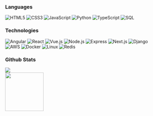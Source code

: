 ### Languages

![HTML5](https://img.shields.io/badge/-HTML5-000?&logo=HTML5&style=for-the-badge)
![CSS3](https://img.shields.io/badge/-CSS3-000?&logo=CSS3&style=for-the-badge)
![JavaScript](https://img.shields.io/badge/-JavaScript-000?&logo=JavaScript&style=for-the-badge)
![Python](https://img.shields.io/badge/-Python-000?&logo=Python&style=for-the-badge)
![TypeScript](https://img.shields.io/badge/-TypeScript-000?&logo=TypeScript&style=for-the-badge)
![SQL](https://img.shields.io/badge/-SQL-000?&logo=MySQL&style=for-the-badge)

### Technologies

![Angular](https://img.shields.io/badge/-Angular-000?&logo=Angular&style=for-the-badge)
![React](https://img.shields.io/badge/-React-000?&logo=React&style=for-the-badge)
![Vue.js](https://img.shields.io/badge/-Vue.js-000?&logo=Vue.js&style=for-the-badge)
![Node.js](https://img.shields.io/badge/-Node.js-000?&logo=node.js&style=for-the-badge)
![Express](https://img.shields.io/badge/-Express-000?&logo=Express&style=for-the-badge)
![Next.js](https://img.shields.io/badge/-Next.js-000?&logo=Next.js&style=for-the-badge)
![Django](https://img.shields.io/badge/-Django-000?&logo=Django&style=for-the-badge)
![AWS](https://img.shields.io/badge/-AWS-000?&logo=Amazon-AWS&logoColor=F90&style=for-the-badge)
![Docker](https://img.shields.io/badge/-Docker-000?&logo=Docker&style=for-the-badge)
![Linux](https://img.shields.io/badge/-Linux-000?&logo=Linux&style=for-the-badge)
![Redis](https://img.shields.io/badge/-Redis-000?&logo=Redis&style=for-the-badge)

### Github Stats
<img src="https://github-profile-trophy.vercel.app/?username=adamalston&row=1&column=6&margin-w=15&margin-h=15" />
<div display="flex">
  <img height="124" src="https://github-readme-stats.vercel.app/api?username=ksandr-dev&hide_title=true&hide_border=true&show_icons=true&include_all_commits=true&count_private=true&line_height=21&text_color=000&icon_color=000&bg_color=fff" />
</div>

